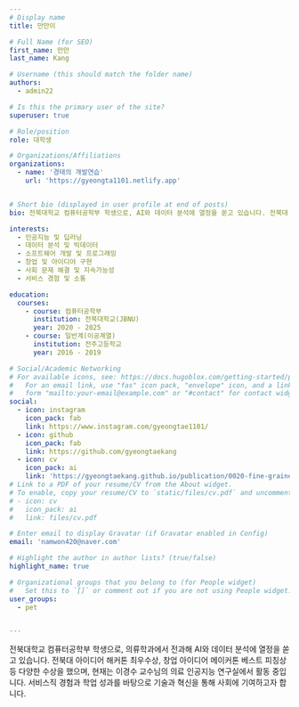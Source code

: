 ```yaml
---
# Display name
title: 만만이

# Full Name (for SEO)
first_name: 만만
last_name: Kang

# Username (this should match the folder name)
authors:
  - admin22

# Is this the primary user of the site?
superuser: true

# Role/position
role: 대학생

# Organizations/Affiliations
organizations:
  - name: '경태의 개발연습'
    url: 'https://gyeongta1101.netlify.app'


# Short bio (displayed in user profile at end of posts)
bio: 전북대학교 컴퓨터공학부 학생으로, AI와 데이터 분석에 열정을 쏟고 있습니다. 전북대 아이디어 해커톤 최우수상, 창업 아이디어 메이커톤 베스트 피칭상 등 다양한 수상 경험을 가지고 있으며, 의료 인공지능 분야의 전문성을 쌓고자 이경수 교수님의 연구실에서 활발히 활동하고 있습니다. 프로젝트 및 연구를 통해 기술 혁신과 문제 해결 능력을 키우며, 서비스업 경험과 학업 성과를 바탕으로 사회에 긍정적인 변화를 일으키는 것을 목표로 하고 있습니다.

interests:
  - 인공지능 및 딥러닝
  - 데이터 분석 및 빅데이터
  - 소프트웨어 개발 및 프로그래밍
  - 창업 및 아이디어 구현
  - 사회 문제 해결 및 지속가능성
  - 서비스 경험 및 소통

education:
  courses:
    - course: 컴퓨터공학부
      institution: 전북대학교(JBNU)
      year: 2020 - 2025
    - course: 일반계(이공계열)
      institution: 전주고등학교
      year: 2016 - 2019

# Social/Academic Networking
# For available icons, see: https://docs.hugoblox.com/getting-started/page-builder/#icons
#   For an email link, use "fas" icon pack, "envelope" icon, and a link in the
#   form "mailto:your-email@example.com" or "#contact" for contact widget.
social:
  - icon: instagram
    icon_pack: fab
    link: https://www.instagram.com/gyeongtae1101/
  - icon: github
    icon_pack: fab
    link: https://github.com/gyeongtaekang
  - icon: cv
    icon_pack: ai
    link: 'https://gyeongtaekang.github.io/publication/0020-fine-grained-binary-object-segmentation-in-remote-sensing-imagery-via-path-selective-test-time-adaptation/자기소개.pdf'
# Link to a PDF of your resume/CV from the About widget.
# To enable, copy your resume/CV to `static/files/cv.pdf` and uncomment the lines below.
# - icon: cv
#   icon_pack: ai
#   link: files/cv.pdf

# Enter email to display Gravatar (if Gravatar enabled in Config)
email: 'namwon420@naver.com'

# Highlight the author in author lists? (true/false)
highlight_name: true

# Organizational groups that you belong to (for People widget)
#   Set this to `[]` or comment out if you are not using People widget.
user_groups:
  - pet


---
```


전북대학교 컴퓨터공학부 학생으로, 의류학과에서 전과해 AI와 데이터 분석에 열정을 쏟고 있습니다. 전북대 아이디어 해커톤 최우수상, 창업 아이디어 메이커톤 베스트 피칭상 등 다양한 수상을 했으며, 현재는 이경수 교수님의 의료 인공지능 연구실에서 활동 중입니다. 서비스직 경험과 학업 성과를 바탕으로 기술과 혁신을 통해 사회에 기여하고자 합니다.
